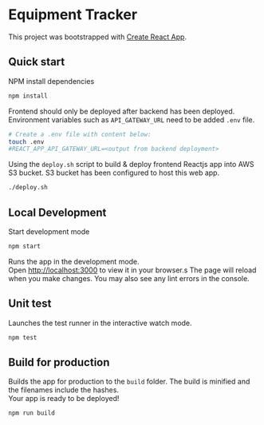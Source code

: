 # Equipment Tracker

This project was bootstrapped with [Create React App](https://github.com/facebook/create-react-app).


## Quick start
NPM install dependencies
```sh
npm install
```
Frontend should only be deployed after backend has been deployed.
Environment variables such as `API_GATEWAY_URL` need to be added `.env` file.
```sh
# Create a .env file with content below:
touch .env
#REACT_APP_API_GATEWAY_URL=<output from backend deployment>
```

Using the `deploy.sh` script to build & deploy frontend Reactjs app into AWS S3 bucket. S3 bucket has been configured to host this web app.
```sh
./deploy.sh
```

## Local Development
Start development mode
```sh
npm start
```
Runs the app in the development mode.\
Open [http://localhost:3000](http://localhost:3000) to view it in your browser.s
The page will reload when you make changes. You may also see any lint errors in the console.

## Unit test
Launches the test runner in the interactive watch mode.
```sh
npm test
```
## Build for production
Builds the app for production to the `build` folder. The build is minified and the filenames include the hashes.\
Your app is ready to be deployed!
```sh
npm run build
```